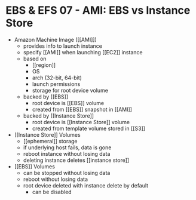# EBS & EFS 07 - AMI: EBS vs Instance Store

- Amazon Machine Image ([[AMI]])
  - provides info to launch instance
  - specify [[AMI]] when launching [[EC2]] instance
  - based on
    - [[region]]
    - OS
    - arch (32-bit, 64-bit)
    - launch permissions
    - storage for root device volume 
  - backed by [[EBS]]
    - root device is [[EBS]] volume
    - created from [[EBS]] snapshot in [[AMI]]
  - backed by [[Instance Store]]
    - root device is [[Instance Store]] volume
    - created from template volume stored in [[S3]]
- [[Instance Store]] Volumes
  - [[ephemeral]] storage
  - if underlying host fails, data is gone
  - reboot instance without losing data
  - deleting instance deletes [[instance store]]
- [[EBS]] Volumes
  - can be stopped without losing data
  - reboot without losing data
  - root device deleted with instance delete by default
    - can be disabled